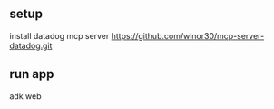 ## setup
install datadog mcp server
https://github.com/winor30/mcp-server-datadog.git

## run app
adk web
